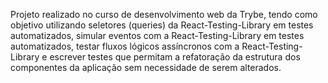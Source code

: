 <!-- React Testing Library -->
Projeto realizado no curso de desenvolvimento web da Trybe, tendo como objetivo utilizando seletores (queries) da React-Testing-Library em testes automatizados, simular eventos com a React-Testing-Library em testes automatizados, testar fluxos lógicos assíncronos com a React-Testing-Library e escrever testes que permitam a refatoração da estrutura dos componentes da aplicação sem necessidade de serem alterados.
